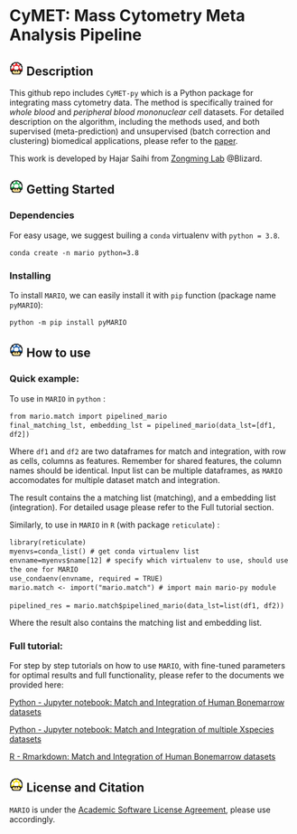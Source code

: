 # CyMET: Mass Cytometry Meta Analysis Pipeline

## [<img src="https://github.com/shuxiaoc/mario-py/blob/main/media/red.png" width="25" height="25">](https://www.youtube.com/watch?v=2iNKPkTOr5k&ab_channel=13irth) Description

This github repo includes `CyMET-py` which is a Python package for integrating mass cytometry data. The method is specifically trained for *whole blood* and *peripheral blood mononuclear cell* datasets. For detailed description on the algorithm, including the methods used, and both supervised (meta-prediction) and unsupervised (batch correction and clustering) biomedical applications, please refer to the [paper](https://www.biorxiv.org/content/10.1101/2021.12.03.471185v1).

This work is developed by Hajar Saihi from [Zongming Lab](http://www-stat.wharton.upenn.edu/~zongming/) @Blizard.


## <img src="https://github.com/shuxiaoc/mario-py/blob/main/media/green.png" width="25" height="25"> Getting Started

### Dependencies

For easy usage, we suggest builing a ```conda``` virtualenv with ```python = 3.8```.

```{bash}
conda create -n mario python=3.8
```

### Installing

To install ```MARIO```, we can easily install it with ```pip``` function (package name ```pyMARIO```):

```{bash}
python -m pip install pyMARIO
```

## <img src="https://github.com/shuxiaoc/mario-py/blob/main/media/blue.png" width="25" height="25"> How to use

### Quick example:

To use in ```MARIO``` in ```python``` :
```
from mario.match import pipelined_mario
final_matching_lst, embedding_lst = pipelined_mario(data_lst=[df1, df2])
```
Where ```df1``` and ```df2``` are two dataframes for match and integration, with row as cells, columns as features. Remember for shared features, the column names should be identical. Input list can be multiple dataframes, as ```MARIO``` accomodates for multiple dataset match and integration.

The result contains the a matching list (matching), and a embedding list (integration). For detailed usage please refer to the Full tutorial section.  

Similarly, to use in ```MARIO``` in ```R``` (with package ```reticulate```) :
```
library(reticulate)
myenvs=conda_list() # get conda virtualenv list
envname=myenvs$name[12] # specify which virtualenv to use, should use the one for MARIO
use_condaenv(envname, required = TRUE)
mario.match <- import("mario.match") # import main mario-py module

pipelined_res = mario.match$pipelined_mario(data_lst=list(df1, df2))
```
Where the result also contains the matching list and embedding list.

### Full tutorial:
For step by step tutorials on how to use ```MARIO```, with fine-tuned parameters for optimal results and full functionality, please refer to the documents we provided here:

[Python - Jupyter notebook: Match and Integration of Human Bonemarrow datasets](https://github.com/shuxiaoc/mario-py/blob/main/tutorials/mario-py-tutorial-BM.ipynb)

[Python - Jupyter notebook: Match and Integration of multiple Xspecies datasets](https://github.com/shuxiaoc/mario-py/blob/main/tutorials/mario-py-multiple-Xspecies.ipynb)

[R - Rmarkdown: Match and Integration of Human Bonemarrow datasets](https://github.com/shuxiaoc/mario-py/blob/main/tutorials/mario-r-bk.md)


## <img src="https://github.com/shuxiaoc/mario-py/blob/main/media/yellow.png" width="25" height="25"> License and Citation

```MARIO``` is under the [Academic Software License Agreement](https://github.com/shuxiaoc/mario-py/blob/main/LICENSE.txt), please use accordingly.
